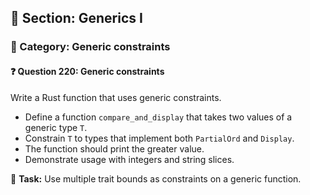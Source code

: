 ## 📘 Section: Generics I  
### 🔹 Category: Generic constraints  
#### ❓ Question 220: Generic constraints

Write a Rust function that uses generic constraints.

- Define a function `compare_and_display` that takes two values of a generic type `T`.
- Constrain `T` to types that implement both `PartialOrd` and `Display`.
- The function should print the greater value.
- Demonstrate usage with integers and string slices.

🔧 **Task:** Use multiple trait bounds as constraints on a generic function.
